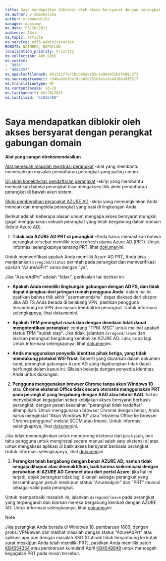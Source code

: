 ```yaml
---
title: Saya mendapatkan diblokir oleh akses bersyarat dengan perangkat gabungan domain
ms.author: v-smandalika
author: v-smandalika
manager: dansimp
ms.date: 03/20/2021
audience: Admin
ms.topic: article
ms.service: o365-administration
ROBOTS: NOINDEX, NOFOLLOW
localization_priority: Priority
ms.collection: Adm_O365
ms.custom:
- "9834"
- "9003257"
ms.openlocfilehash: 052311ffe71bcb65de2b5c2a964932b1fb99c373
ms.sourcegitcommit: c34ba92e19419dcb2d251b8a1afe4d180a939617
ms.translationtype: MT
ms.contentlocale: id-ID
ms.lasthandoff: 03/20/2021
ms.locfileid: "51036700"
---
```

# <a name="im-getting-blocked-by-conditional-access-with-domain-joined-device"></a>Saya mendapatkan diblokir oleh akses bersyarat dengan perangkat gabungan domain

**Alat yang sangat direkomendasikan**

[Alat pemecah masalah registrasi perangkat](https://docs.microsoft.com/samples/azure-samples/dsregtool/dsregtool/) -alat yang membantu memecahkan masalah pendaftaran perangkat yang paling umum.

[Uji skrip konektivitas pendaftaran perangkat](https://docs.microsoft.com/samples/azure-samples/testdeviceregconnectivity/testdeviceregconnectivity/) -skrip yang membantu memastikan bahwa perangkat bisa mengakses titik akhir pendaftaran perangkat di bawah akun sistem.

[Skrip pembersihan perangkat AZURE AD](https://github.com/mzmaili/AzureADDeviceCleanup) -skrip yang memungkinkan Anda mencari dan mengelola perangkat yang basi di lingkungan Anda.

Berikut adalah beberapa alasan umum mengapa akses bersyarat mungkin gagal menggunakan sebuah perangkat yang telah bergabung dalam domain (hibrid Azure AD).

1. **Tidak ada AZURE AD PRT di perangkat** -Anda harus memastikan bahwa perangkat tersebut memiliki token refresh utama Azure AD (PRT). Untuk informasi selengkapnya tentang PRT, lihat [dokumen](https://docs.microsoft.com/azure/active-directory/devices/concept-primary-refresh-token)ini.

Untuk memverifikasi apakah Anda memiliki Azure AD PRT, Anda bisa menjalankan `dsregcmd/status` perintah pada perangkat dan memverifikasi apakah "AzureAdPrt" sama dengan "ya".

Jika "AzureAdPrt" adalah "tidak", periksalah hal berikut ini:

- **Apakah Anda memiliki lingkungan gabungan dengan AD FS, dan tidak dapat dijangkau dari jaringan rumah pengguna Anda**: dalam hal ini, pastikan bahwa titik akhir "usernamemixhe" dapat diakses dari ekspor. Jika AD FS Anda berada di belakang VPN, pastikan pengguna tersambung ke VPN dan masuk kembali ke perangkat. Untuk informasi selengkapnya, lihat [dokumen](https://docs.microsoft.com/azure/active-directory/devices/hybrid-azuread-join-federated-domains)ini.

- **Apakah TPM perangkat rusak dan dengan demikian tidak dapat mengotentikasi perangkat**: centang "TPM. MSC" untuk melihat apakah status TPM "sudah siap". Jika tidak, jalankan `dsregcmd/leave` dan biarkan perangkat bergabung kembali ke AZURE AD. Lalu, coba lagi. Untuk informasi selengkapnya, lihat [dokumen](https://docs.microsoft.com/azure/active-directory/devices/troubleshoot-device-dsregcmd#sso-state)ini.

- **Anda menggunakan penyedia identitas pihak ketiga, yang tidak mendukung protokol WS-Trust**. Seperti yang diuraikan dalam dokumen kami, perangkat gabungan Azure AD yang digabungkan tidak dapat berfungsi dalam kasus ini. Silakan bekerja dengan penyedia identitas Anda untuk dukungan.

2. **Pengguna menggunakan browser Chrome tanpa akun Windows 10** atau **Chrome ekstensi Office tidak secara otomatis menggunakan PRT pada perangkat yang tergabung dengan AAD atau hibrid-AAD**: hal ini menyebabkan kegagalan setiap kebijakan akses bersyarat berbasis perangkat, dengan pesan kesalahan "perangkat tidak terdaftar" ditampilkan. Untuk menggunakan browser Chrome dengan benar, Anda harus menginstal "Akun Windows 10" atau "ekstensi Office ke browser Chrome pengguna" melalui SCCM atau Intune. Untuk informasi selengkapnya, lihat [dokumen](https://docs.microsoft.com/azure/active-directory/conditional-access/concept-conditional-access-conditions#chrome-support)ini.

Jika tidak memungkinkan untuk mendorong ekstensi dari jarak jauh, beri tahu pengguna untuk menginstal secara manual salah satu ekstensi di atas untuk mengakses aplikasi di balik akses bersyarat berbasis perangkat. Untuk informasi selengkapnya, lihat [dokumen](https://docs.microsoft.com/azure/active-directory/conditional-access/require-managed-devices#prerequisites)ini.

3. **Perangkat telah bergabung dengan benar AZURE AD, namun tidak sengaja dihapus atau dinonaktifkan, baik karena sinkronisasi dengan perubahan di AZURE AD Connect atau dari portal Azure**: jika hal ini terjadi, objek perangkat tidak lagi dikenali sebagai perangkat yang bersambungan penuh meskipun status "Azureadjoin" dan "PRT" muncul sebagai valid pada perangkat.

Untuk memperbaiki masalah ini, jalankan `dsregcmd/leave` pada perangkat yang terpengaruh dan biarkan mereka bergabung kembali dengan AZURE AD. Untuk informasi selengkapnya, lihat [dokumen](https://docs.microsoft.com/azure/active-directory/devices/faq#q-why-do-my-users-see-an-error-message-saying-your-organization-has-deleted-the-device-or-your-organization-has-disabled-the-device-on-their-windows-10-devices)ini.

> [!NOTE]
> Jika perangkat Anda berada di Windows 10, pembaruan 1809, dengan proksi VPN/awan dan melihat masalah dengan status "AzureAdPrt" atau aplikasi apa pun dengan masalah SSO (Outlook tidak tersambung ke kotak surat meskipun Anda telah memiliki PRT), pastikan Anda memiliki patch [KB4554354](https://support.microsoft.com/topic/march-30-2020-kb4554354-os-build-17763-1132-deaba49b-4b29-55b9-caee-3e2d87dd75a2) atau pembaruan kumulatif April [KB4549949](https://support.microsoft.com/topic/april-14-2020-kb4549949-os-build-17763-1158-76d9a3af-b20b-8996-bd4d-7b50c505fda6) untuk mencegah kegagalan PRT pada mesin tersebut.

















